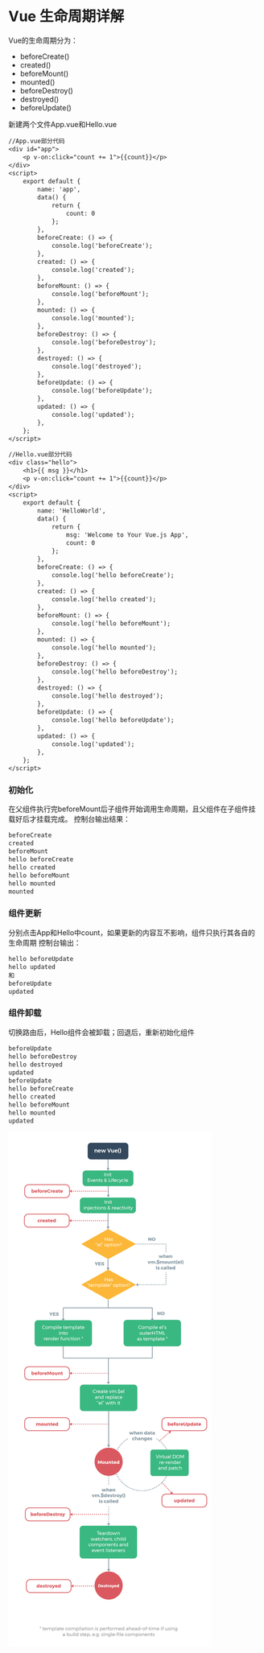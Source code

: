 # Vue 生命周期详解
Vue的生命周期分为：
+ beforeCreate()
+ created()
+ beforeMount()
+ mounted()
+ beforeDestroy()
+ destroyed()
+ beforeUpdate()

新建两个文件App.vue和Hello.vue
```vue
//App.vue部分代码
<div id="app">
	<p v-on:click="count += 1">{{count}}</p>
</div>
<script>
	export default {
		name: 'app',
		data() {
			return {
				count: 0
			};
		},
		beforeCreate: () => {
			console.log('beforeCreate');
		},
		created: () => {
			console.log('created');
		},
		beforeMount: () => {
			console.log('beforeMount');
		},
		mounted: () => {
			console.log('mounted');
		},
		beforeDestroy: () => {
			console.log('beforeDestroy');
		},
		destroyed: () => {
			console.log('destroyed');
		},
		beforeUpdate: () => {
			console.log('beforeUpdate');
		},
		updated: () => {
			console.log('updated');
		},
	};
</script>
```
```text
//Hello.vue部分代码
<div class="hello">
	<h1>{{ msg }}</h1>
	<p v-on:click="count += 1">{{count}}</p>
</div>
<script>
	export default {
		name: 'HelloWorld',
		data() {
			return {
				msg: 'Welcome to Your Vue.js App',
				count: 0
			};
		},
		beforeCreate: () => {
			console.log('hello beforeCreate');
		},
		created: () => {
			console.log('hello created');
		},
		beforeMount: () => {
			console.log('hello beforeMount');
		},
		mounted: () => {
			console.log('hello mounted');
		},
		beforeDestroy: () => {
			console.log('hello beforeDestroy');
		},
		destroyed: () => {
			console.log('hello destroyed');
		},
		beforeUpdate: () => {
			console.log('hello beforeUpdate');
		},
		updated: () => {
			console.log('updated');
		},
	};
</script>
```
### 初始化
在父组件执行完beforeMount后子组件开始调用生命周期，且父组件在子组件挂载好后才挂载完成。
控制台输出结果：
```text
beforeCreate
created
beforeMount
hello beforeCreate
hello created
hello beforeMount
hello mounted
mounted
```
### 组件更新
分别点击App和Hello中count，如果更新的内容互不影响，组件只执行其各自的生命周期
控制台输出：
```text
hello beforeUpdate
hello updated
和
beforeUpdate
updated
```

### 组件卸载
切换路由后，Hello组件会被卸载；回退后，重新初始化组件
```text
beforeUpdate
hello beforeDestroy
hello destroyed
updated
beforeUpdate
hello beforeCreate
hello created
hello beforeMount
hello mounted
updated
```

![Alt text](./screenshots/lifecycle.png "lifecycle")

